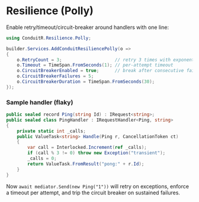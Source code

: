 # Resilience (Polly)

Enable retry/timeout/circuit-breaker around handlers with one line:

```csharp
using ConduitR.Resilience.Polly;

builder.Services.AddConduitResiliencePolly(o =>
{
    o.RetryCount = 3;                    // retry 3 times with exponential backoff
    o.Timeout = TimeSpan.FromSeconds(1); // per-attempt timeout
    o.CircuitBreakerEnabled = true;      // break after consecutive failures
    o.CircuitBreakerFailures = 5;
    o.CircuitBreakerDuration = TimeSpan.FromSeconds(30);
});
```

### Sample handler (flaky)
```csharp
public sealed record Ping(string Id) : IRequest<string>;
public sealed class PingHandler : IRequestHandler<Ping, string>
{
    private static int _calls;
    public ValueTask<string> Handle(Ping r, CancellationToken ct)
    {
        var call = Interlocked.Increment(ref _calls);
        if (call % 3 != 0) throw new Exception("transient");
        _calls = 0;
        return ValueTask.FromResult("pong:" + r.Id);
    }
}
```

Now `await mediator.Send(new Ping("1"))` will retry on exceptions, enforce a timeout per attempt, and trip the circuit breaker on sustained failures.
